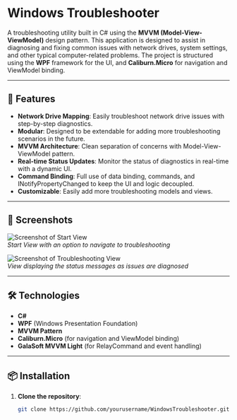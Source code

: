 # Windows Troubleshooter

A troubleshooting utility built in C# using the **MVVM (Model-View-ViewModel)** design pattern. This application is designed to assist in diagnosing and fixing common issues with network drives, system settings, 
and other typical computer-related problems. The project is structured using the **WPF** framework for the UI, and **Caliburn.Micro** for navigation and ViewModel binding.

---

## 🚀 Features

- **Network Drive Mapping**: Easily troubleshoot network drive issues with step-by-step diagnostics.
- **Modular**: Designed to be extendable for adding more troubleshooting scenarios in the future.
- **MVVM Architecture**: Clean separation of concerns with Model-View-ViewModel pattern.
- **Real-time Status Updates**: Monitor the status of diagnostics in real-time with a dynamic UI.
- **Command Binding**: Full use of data binding, commands, and INotifyPropertyChanged to keep the UI and logic decoupled.
- **Customizable**: Easily add more troubleshooting models and views.

---

## 📸 Screenshots

![Screenshot of Start View](assets/start-view.png)  
*Start View with an option to navigate to troubleshooting*

![Screenshot of Troubleshooting View](assets/troubleshooting-view.png)  
*View displaying the status messages as issues are diagnosed*

---

## 🛠️ Technologies

- **C#**
- **WPF** (Windows Presentation Foundation)
- **MVVM Pattern**
- **Caliburn.Micro** (for navigation and ViewModel binding)
- **GalaSoft MVVM Light** (for RelayCommand and event handling)

---

## 📦 Installation

1. **Clone the repository**:

   ```bash
   git clone https://github.com/yourusername/WindowsTroubleshooter.git
